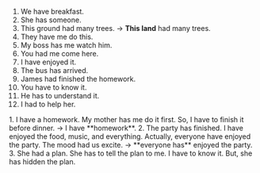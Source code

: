 1. We have breakfast.
2. She has someone.
3. This ground had many trees.
-> **This land** had many trees.
4. They have me do this.
5. My boss has me watch him.
6. You had me come here.
7. I have enjoyed it.
8. The bus has arrived.
9. James had finished the homework.
10. You have to know it.
11. He has to understand it.
12. I had to help her.
</hr>
1. I have a homework. My mother has me do it first. So, I have to finish it before dinner.
-> I have **homework**.
2. The party has finished. I have enjoyed the food, music, and everything. Actually, everyone have enjoyed the party. The mood had us excite.
-> **everyone has** enjoyed the party. 
3. She had a plan. She has to tell the plan to me. I have to know it. But, she has hidden the plan.
